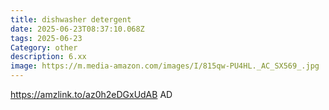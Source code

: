 ```yaml
---
title: dishwasher detergent
date: 2025-06-23T08:37:10.068Z
tags: 2025-06-23
Category: other
description: 6.xx
image: https://m.media-amazon.com/images/I/815qw-PU4HL._AC_SX569_.jpg
---
```

https://amzlink.to/az0h2eDGxUdAB AD
